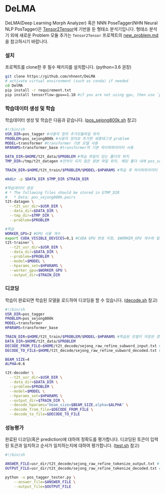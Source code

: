 # DeLMA

DeLMA(Deep Learning Morph Analyzer) 혹은 NNN PoseTagger(NHN Neural NLP PosTagger)은 [Tensor2Tensor](https://github.com/tensorflow/tensor2tensor)에 기반을 둔 형태소 분석기입니다.
형태소 분석기 외에 새로운 Problem 모듈 추가는 `Tensor2Tensor` 프로젝트의 [new_problem.md](https://github.com/tensorflow/tensor2tensor/blob/master/docs/new_problem.md)을 참고하시기 바랍니다. 

### 설치
프로젝트를 clone한 후 필수 패키지를 설치합니다. (python=3.6 권장)
```bash
git clone https://github.com/nhnent/DeLMA
# activate virtual environment (such as conda) if needed
cd DelMA
pip install -r requirement.txt
pip install tensorflow-gpu==1.10 #if you are not using gpu, then use `pip install tensorflow`
```

### 학습데이터 생성 및 학습
학습데이터 생성 및 학습은 다음과 같습니다. ([pos_sejong800k.sh](https://github.com/nhnent/DeLMA/blob/dev/pos_sejong800k.sh) 참고)
```bash
#!/bin/sh
USR_DIR=pos_tagger #사용자 정의 추가모듈파일 위치 
PROBLEM=pos_sejong800k #사용자 정의로 추가한 세종태그셋 problem
MODEL=transformer #transformer 기본 모델 사용
HPARAMS=transformer_base #transformer의 기본 하이퍼파라미터 사용

DATA_DIR=$HOME/t2t_data/$PROBLEM #학습 파일이 있는 폴더의 위치
TMP_DIR=/tmp/t2t_datagen #전처리 되지 않은 원본 파일 위치. 해당 폴더 내에 pos_sejong800k.pairs 파일이 있어햐 함

TRAIN_DIR=$HOME/t2t_train/$PROBLEM/$MODEL-$HPARAMS #학습 후 하이퍼파라미터 정보 및 모델을 저장할 폴더 위치

mkdir -p $DATA_DIR $TMP_DIR $TRAIN_DIR

#학습데이터 생성
# * The following files should be stored in $TMP_DIR
#   * Data: pos_sejong800k.pairs
t2t-datagen \
  --t2t_usr_dir=$USR_DIR \
  --data_dir=$DATA_DIR \
  --tmp_dir=$TMP_DIR \
  --problem=$PROBLEM

#학습
WORKER_GPU=2 #GPU 사용 개수
export CUDA_VISIBLE_DEVICES=0,1 #CUDA GPU 번호 지정, $WORKER_GPU 개수와 일치해야 함
t2t-trainer \
  --t2t_usr_dir=$USR_DIR \
  --data_dir=$DATA_DIR \
  --problem=$PROBLEM \
  --model=$MODEL \
  --hparams_set=$HPARAMS \
  --worker_gpu=$WORKER_GPU \
  --output_dir=$TRAIN_DIR
```

### 디코딩
학습이 완료되면 학습된 모델을 로드하여 디코딩을 할 수 있습니다.
([decode.sh](https://github.com/nhnent/DeLMA/blob/dev/decode.sh) 참고)
```bash
#!/bin/sh
USR_DIR=pos_tagger
PROBLEM=pos_sejong800k
MODEL=transformer
HPARAMS=transformer_base

TRAIN_DIR=$HOME/t2t_train/$PROBLEM/$MODEL-$HPARAMS #학습된 모델이 저장된 경로
DATA_DIR=$HOME/t2t_data/$PROBLEM
DECODE_FROM_FILE=$HOME/t2t_decode/sejong_raw_refine_subword_input.txt #디코딩을 위한 입력 파일
DECODE_TO_FILE=$HOME/t2t_decode/sejong_raw_refine_subword_decoded.txt #디코딩 결과를 출력할 파일

BEAM_SIZE=4
ALPHA=0.6

t2t-decoder \
  --t2t_usr_dir=$USR_DIR \
  --data_dir=$DATA_DIR \
  --problem=$PROBLEM \
  --model=$MODEL \
  --hparams_set=$HPARAMS \
  --output_dir=$TRAIN_DIR \
  --decode_hparams="beam_size=$BEAM_SIZE,alpha=$ALPHA" \
  --decode_from_file=$DECODE_FROM_FILE \
  --decode_to_file=$DECODE_TO_FILE
 ```

### 성능평가
완료된 디코딩(혹은 prediction)에 대하여 정확도를 평가합니다.
디코딩된 토큰이 입력된 토큰과 일치하고 순서가 일치하는지에 대하여 평가합니다.
([test.sh](https://github.com/nhnent/DeLMA/blob/dev/test.sh) 참고)
```bash
#!/bin/sh

ANSWER_FILE=usr_dir/t2t_decode/sejong_raw_refine_tokenize_output.txt #정답파일
OUTPUT_FILE=usr_dir/t2t_decode/sejong_raw_refine_tokenize_decoded.txt #디코딩 출력파일

python -u pos_tagger_tester.py \
    --answer_file=$ANSWER_FILE \
    --output_file=$OUTPUT_FILE
```
